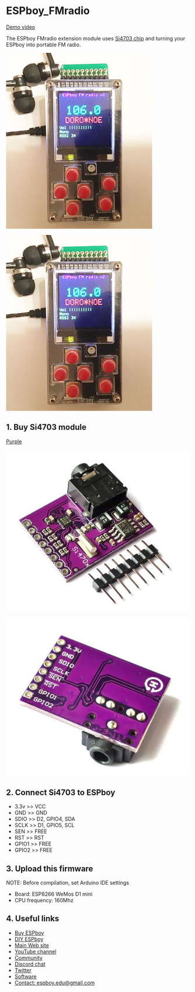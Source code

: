 # ESPboy_FMradio

[Demo video](https://www.youtube.com/watch?v=kW6u79mBG4U)

The ESPboy FMradio extension module uses [Si4703 chip](https://aliexpress.ru/wholesale?SearchText=Si4703) and turning your ESPboy into portable FM radio.

![1](pics/pic1.JPEG)

![2](pics/pic1.JPEG)


## 1. Buy Si4703 module

[Purple](https://aliexpress.ru/wholesale?SearchText=Si4703)

![1](pics/si4703_1.JPG)

![2](pics/si4703_2.JPG)


## 2. Connect Si4703 to ESPboy

- 3.3v >> VCC
- GND >> GND
- SDIO >> D2, GPIO4, SDA
- SCLK >> D1, GPIO5, SCL
- SEN >> FREE
- RST >> RST
- GPIO1 >> FREE
- GPIO2 >> FREE

## 3. Upload this firmware

NOTE: Before compilation, set Arduino IDE settings

-  Board:  ESP8266 WeMos D1 mini
-  CPU frequency: 160Mhz

## 4. Useful links

- [Buy ESPboy](https://www.tindie.com/products/23910/)
- [DIY ESPboy](https://easyeda.com/ESPboy)
- [Main Web site](https://www.espboy.com)
- [YouTube channel](https://www.youtube.com/c/ESPboy)
- [Community](https://community.espboy.com)
- [Discord chat](https://discord.gg/kXfDQpX)
- [Twitter](https://twitter.com/ESPboy_edu)
- [Software](https://github.com/ESPboy-edu)
- [Contact: espboy.edu@gmail.com](mailto:espboy.edu@gmail.com)




